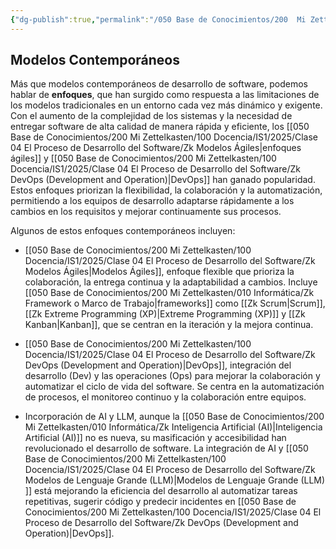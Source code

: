 ```yaml
---
{"dg-publish":true,"permalink":"/050 Base de Conocimientos/200  Mi Zettelkasten/100 Docencia/IS1/2025/Clase 04 El Proceso de Desarrollo del Software/Zk Modelos Contemporáneos (Enfoques) de Desarrollo de Software/","tags":["digitalGarden"]}
---
```


## Modelos Contemporáneos

Más que modelos contemporáneos de desarrollo de software, podemos hablar de **enfoques**, que han surgido como respuesta a las limitaciones de los modelos tradicionales en un entorno cada vez más dinámico y exigente. Con el aumento de la complejidad de los sistemas y la necesidad de entregar software de alta calidad de manera rápida y eficiente, los [[050 Base de Conocimientos/200  Mi Zettelkasten/100 Docencia/IS1/2025/Clase 04 El Proceso de Desarrollo del Software/Zk Modelos Ágiles\|enfoques ágiles]] y [[050 Base de Conocimientos/200  Mi Zettelkasten/100 Docencia/IS1/2025/Clase 04 El Proceso de Desarrollo del Software/Zk DevOps (Development and Operation)\|DevOps]] han ganado popularidad. Estos enfoques priorizan la flexibilidad, la colaboración y la automatización, permitiendo a los equipos de desarrollo adaptarse rápidamente a los cambios en los requisitos y mejorar continuamente sus procesos.

Algunos de estos enfoques contemporáneos incluyen:

- [[050 Base de Conocimientos/200  Mi Zettelkasten/100 Docencia/IS1/2025/Clase 04 El Proceso de Desarrollo del Software/Zk Modelos Ágiles\|Modelos Ágiles]], enfoque flexible que prioriza la colaboración, la entrega continua y la adaptabilidad a cambios. Incluye [[050 Base de Conocimientos/200  Mi Zettelkasten/010 Informática/Zk Framework o Marco de Trabajo\|frameworks]] como [[Zk Scrum\|Scrum]], [[Zk Extreme Programming (XP)\|Extreme Programming (XP)]] y [[Zk Kanban\|Kanban]], que se centran en la iteración y la mejora continua.

- [[050 Base de Conocimientos/200  Mi Zettelkasten/100 Docencia/IS1/2025/Clase 04 El Proceso de Desarrollo del Software/Zk DevOps (Development and Operation)\|DevOps]], integración del desarrollo (Dev) y las operaciones (Ops) para mejorar la colaboración y automatizar el ciclo de vida del software. Se centra en la automatización de procesos, el monitoreo continuo y la colaboración entre equipos.

- Incorporación de AI y LLM, aunque la [[050 Base de Conocimientos/200  Mi Zettelkasten/010 Informática/Zk Inteligencia Artificial (AI)\|Inteligencia Artificial (AI)]] no es nueva, su masificación y accesibilidad han revolucionado el desarrollo de software. La integración de AI y [[050 Base de Conocimientos/200  Mi Zettelkasten/100 Docencia/IS1/2025/Clase 04 El Proceso de Desarrollo del Software/Zk Modelos de Lenguaje Grande (LLM)\|Modelos de Lenguaje Grande (LLM) ]] está mejorando la eficiencia del desarrollo al automatizar tareas repetitivas, sugerir código y predecir incidentes en [[050 Base de Conocimientos/200  Mi Zettelkasten/100 Docencia/IS1/2025/Clase 04 El Proceso de Desarrollo del Software/Zk DevOps (Development and Operation)\|DevOps]].